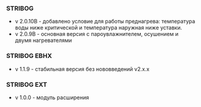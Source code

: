 ### STRIBOG 
- v 2.0.10B - добавлено условие для работы преднагрева: температура воды ниже критической и температура наружная ниже уставки.
- v 2.0.9B - основная версия с пароувлажнителем, осушением и двумя нагревателями

### STRIBOG EBHX 
- v 1.1.9 - стабильная версия без нововведений v2.x.x
### STRIBOG EXT 
- v 1.0.0 - модуль расширения
